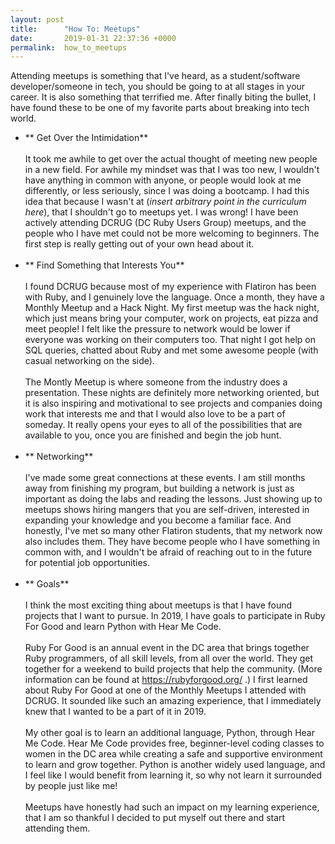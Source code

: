 ```yaml
---
layout: post
title:      "How To: Meetups"
date:       2019-01-31 22:37:36 +0000
permalink:  how_to_meetups
---
```



Attending meetups is something that I've heard, as a student/software developer/someone in tech, you should be going to at all stages in your career. It is also something that terrified me. After finally biting the bullet, I have found these to be one of my favorite parts about breaking into tech world.

* ** Get Over the Intimidation** <br><br>
   It took me awhile to get over the actual thought of meeting new people in a new field. For awhile my mindset was that I was too new, I wouldn't have anything in common with anyone, or people would look at me differently, or less seriously, since I was doing a bootcamp. I had this idea that because I wasn't at (*insert arbitrary point in the curriculum here*), that I shouldn't go to meetups yet. I was wrong! I have been actively attending DCRUG (DC Ruby Users Group) meetups, and the people who I have met could not be more welcoming to beginners. The first step is really getting out of your own head about it. <br><br>
* ** Find Something that Interests You** <br><br>
   I found DCRUG because most of my experience with Flatiron has been with Ruby, and I genuinely love the language. Once a month, they have a Monthly Meetup and a Hack Night. My first meetup was the hack night, which just means bring your computer, work on projects, eat pizza and meet people! I felt like the pressure to network would be lower if everyone was working on their computers too. That night I got help on SQL queries, chatted about Ruby and met some awesome people (with casual networking on the side). <br><br>
	 The Montly Meetup is where someone from the industry does a presentation. These nights are definitely more networking oriented, but it is also inspiring and motivational to see projects and companies doing work that interests me and that I would also love to be a part of someday. It really opens your eyes to all of the possibilities that are available to you, once you are finished and begin the job hunt.<br><br>
* ** Networking** <br><br>
I've made some great connections at these events. I am still months away from finishing my program, but building a network is just as important as doing the labs and reading the lessons. Just showing up to meetups shows hiring mangers that you are self-driven, interested in expanding your knowledge and you become a familiar face. And honestly, I've met so many other Flatiron students, that my network now also includes them. They have become people who I have something in common with, and I wouldn't be afraid of reaching out to in the future for potential job opportunities. <br><br>
* ** Goals**<br><br>
I think the most exciting thing about meetups is that I have found projects that I want to pursue. In 2019, I have goals to participate in Ruby For Good and learn Python with Hear Me Code. <br><br>
Ruby For Good is an annual event in the DC area that brings together Ruby programmers, of all skill levels, from all over the world. They get together for a weekend to build projects that help the community. (More information can be found at https://rubyforgood.org/ .) I first learned about Ruby For Good at one of the Monthly Meetups I attended with DCRUG. It sounded like such an amazing experience, that I immediately knew that I wanted to be a part of it in 2019. <br><br>
My other goal is to learn an additional language, Python, through Hear Me Code. Hear Me Code provides free, beginner-level coding classes to women in the DC area while creating a safe and supportive environment to learn and grow together. Python is another widely used language, and I feel like I would benefit from learning it, so why not learn it surrounded by people just like me!<br><br>
Meetups have honestly had such an impact on my learning experience, that I am so thankful I decided to put myself out there and start attending them.


